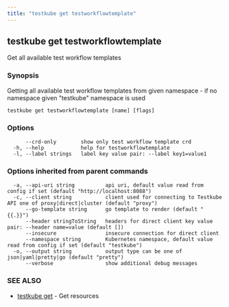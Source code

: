 ```yaml
---
title: "testkube get testworkflowtemplate"
---
```

<head>
  <meta name="docsearch:indexPrefix" content="reference-doc" />
</head>

## testkube get testworkflowtemplate

Get all available test workflow templates

### Synopsis

Getting all available test workflow templates from given namespace - if no namespace given "testkube" namespace is used

```
testkube get testworkflowtemplate [name] [flags]
```

### Options

```
      --crd-only        show only test workflow template crd
  -h, --help            help for testworkflowtemplate
  -l, --label strings   label key value pair: --label key1=value1
```

### Options inherited from parent commands

```
  -a, --api-uri string          api uri, default value read from config if set (default "http://localhost:8088")
  -c, --client string           client used for connecting to Testkube API one of proxy|direct|cluster (default "proxy")
      --go-template string      go template to render (default "{{.}}")
      --header stringToString   headers for direct client key value pair: --header name=value (default [])
      --insecure                insecure connection for direct client
      --namespace string        Kubernetes namespace, default value read from config if set (default "testkube")
  -o, --output string           output type can be one of json|yaml|pretty|go (default "pretty")
      --verbose                 show additional debug messages
```

### SEE ALSO

* [testkube get](testkube-get.md)	 - Get resources

